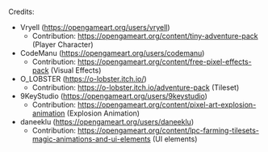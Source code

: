 Credits:
- Vryell (https://opengameart.org/users/vryell)
  - Contribution: https://opengameart.org/content/tiny-adventure-pack (Player Character)
- CodeManu (https://opengameart.org/users/codemanu)
  - Contribution: https://opengameart.org/content/free-pixel-effects-pack (Visual Effects)
- O_LOBSTER (https://o-lobster.itch.io/)
  - Contribution: https://o-lobster.itch.io/adventure-pack (Tileset)
- 9KeyStudio (https://opengameart.org/users/9keystudio)
  - Contribution: https://opengameart.org/content/pixel-art-explosion-animation (Explosion Animation)
- daneeklu (https://opengameart.org/users/daneeklu)
  - Contribution: https://opengameart.org/content/lpc-farming-tilesets-magic-animations-and-ui-elements (UI elements)
